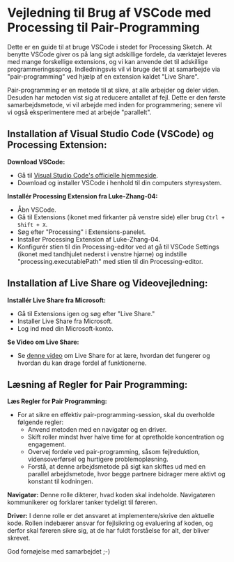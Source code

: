 # Vejledning til Brug af VSCode med Processing til Pair-Programming


Dette er en guide til at bruge VSCode i stedet for Processing Sketch. At benytte VSCode giver os på lang sigt adskillige fordele, da værktøjet leveres med mange forskellige extensions, og vi kan anvende det til adskillige programmeringssprog. Indledningsvis vil vi bruge det til at samarbejde via "pair-programming" ved hjælp af en extension kaldet "Live Share".

Pair-programming er en metode til at sikre, at alle arbejder og deler viden. Desuden har metoden vist sig at reducere antallet af fejl. Dette er den første samarbejdsmetode, vi vil arbejde med inden for programmering; senere vil vi også eksperimentere med at arbejde "parallelt".


## Installation af Visual Studio Code (VSCode) og Processing Extension:

**Download VSCode:**
   - Gå til [Visual Studio Code's officielle hjemmeside](https://code.visualstudio.com/).
   - Download og installer VSCode i henhold til din computers styresystem.

**Installér Processing Extension fra Luke-Zhang-04:**
   - Åbn VSCode.
   - Gå til Extensions (ikonet med firkanter på venstre side) eller brug `Ctrl + Shift + X`.
   - Søg efter "Processing" i Extensions-panelet.
   - Installer Processing Extension af Luke-Zhang-04.
   - Konfigurér stien til din Processing-editor ved at gå til VSCode Settings (ikonet med tandhjulet nederst i venstre hjørne) og indstille "processing.executablePath" med stien til din Processing-editor.

## Installation af Live Share og Videovejledning:

**Installér Live Share fra Microsoft:**
   - Gå til Extensions igen og søg efter "Live Share."
   - Installer Live Share fra Microsoft.
   - Log ind med din Microsoft-konto.

**Se Video om Live Share:**
   - Se [denne video](https://youtu.be/A2ceblXTBBc?feature=shared) om Live Share for at lære, hvordan det fungerer og hvordan du kan drage fordel af funktionerne.

## Læsning af Regler for Pair Programming:

**Læs Regler for Pair Programming:**
   - For at sikre en effektiv pair-programming-session, skal du overholde følgende regler:
      - Anvend metoden med en navigatør og en driver.
      - Skift roller mindst hver halve time for at opretholde koncentration og engagement.
      - Overvej fordele ved pair-programming, såsom fejlreduktion, vidensoverførsel og hurtigere problemopløsning.
      - Forstå, at denne arbejdsmetode på sigt kan skiftes ud med en parallel arbejdsmetode, hvor begge partnere bidrager mere aktivt og konstant til kodningen.

**Navigatør:** Denne rolle dikterer, hvad koden skal indeholde. Navigatøren kommunikerer og forklarer tanker tydeligt til føreren.
    
**Driver:** I denne rolle er det ansvaret at implementere/skrive den aktuelle kode. Rollen indebærer ansvar for fejlsikring og evaluering af koden, og derfor skal føreren sikre sig, at de har fuldt forståelse for alt, der bliver skrevet.

God fornøjelse med samarbejdet ;-)